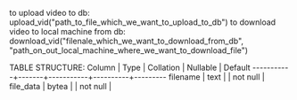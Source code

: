 to upload video to db:
    upload_vid("path_to_file_which_we_want_to_upload_to_db")
to download video to local machine from db:
    download_vid("filenale_which_we_want_to_download_from_db", "path_on_out_local_machine_where_we_want_to_download_file")

TABLE STRUCTURE:
  Column   | Type  | Collation | Nullable | Default 
-----------+-------+-----------+----------+---------
 filename  | text  |           | not null | 
 file_data | bytea |           | not null | 
